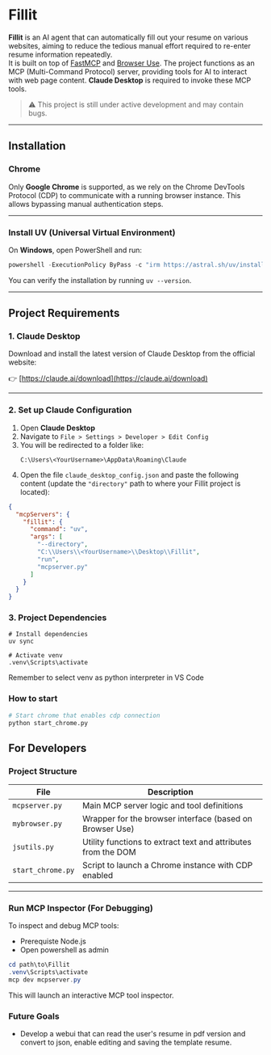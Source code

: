 # Fillit

**Fillit** is an AI agent that can automatically fill out your resume on various websites, aiming to reduce the tedious manual effort required to re-enter resume information repeatedly.  
It is built on top of [FastMCP](https://github.com/jlowin/fastmcp) and [Browser Use](https://github.com/browser-use/browser-use). The project functions as an MCP (Multi-Command Protocol) server, providing tools for AI to interact with web page content. **Claude Desktop** is required to invoke these MCP tools.

> ⚠️ This project is still under active development and may contain bugs.

---

## Installation

### Chrome

Only **Google Chrome** is supported, as we rely on the Chrome DevTools Protocol (CDP) to communicate with a running browser instance. This allows bypassing manual authentication steps.

---

### Install UV (Universal Virtual Environment)

On **Windows**, open PowerShell and run:

```powershell
powershell -ExecutionPolicy ByPass -c "irm https://astral.sh/uv/install.ps1 | iex"
```

You can verify the installation by running `uv --version`.

---

## Project Requirements

### 1. Claude Desktop

Download and install the latest version of Claude Desktop from the official website:

👉 [https://claude.ai/download](https://claude.ai/download)

---

### 2. Set up Claude Configuration

1. Open **Claude Desktop**
2. Navigate to `File > Settings > Developer > Edit Config`
3. You will be redirected to a folder like:
   ```
   C:\Users\<YourUsername>\AppData\Roaming\Claude
   ```
4. Open the file `claude_desktop_config.json` and paste the following content (update the `"directory"` path to where your Fillit project is located):

```json
{
  "mcpServers": {
    "fillit": {
      "command": "uv",
      "args": [
        "--directory",
        "C:\\Users\\<YourUsername>\\Desktop\\Fillit",
        "run",
        "mcpserver.py"
      ]
    }
  }
}
```
### 3. Project Dependencies
```
# Install dependencies
uv sync
```

```
# Activate venv
.venv\Scripts\activate
```

Remember to select venv as python interpreter  in VS Code

### How to start
```bash
# Start chrome that enables cdp connection
python start_chrome.py 
```


## For Developers

### Project Structure

| File              | Description                                                             |
|-------------------|-------------------------------------------------------------------------|
| `mcpserver.py`    | Main MCP server logic and tool definitions                              |
| `mybrowser.py`    | Wrapper for the browser interface (based on Browser Use)                |
| `jsutils.py`      | Utility functions to extract text and attributes from the DOM           |
| `start_chrome.py` | Script to launch a Chrome instance with CDP enabled                     |

---

### Run MCP Inspector (For Debugging)

To inspect and debug MCP tools:
- Prerequiste Node.js
- Open powershell as admin

```powershell
cd path\to\Fillit
.venv\Scripts\activate
mcp dev mcpserver.py
```

This will launch an interactive MCP tool inspector.

### Future Goals
- Develop a webui that can read the user's resume in pdf version and convert to json, enable editing and saving the template resume.
